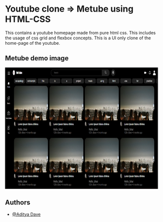 # Youtube clone => Metube using HTML-CSS

This contains a youtube homepage made from pure html css. This includes the usage of css grid and flexbox concepts. This is a UI only clone of the home-page of the youtube.

## Metube demo image
<img width="700px" height="400px" src='./Metube_screenshot.png'>

## Authors

- [@Aditya Dave](https://github.com/Adi-Dave-cs)